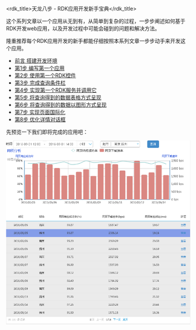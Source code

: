 <rdk_title>天龙八步 - RDK应用开发新手宝典</rdk_title>


这个系列文章以一个应用从无到有，从简单到复杂的过程，一步步阐述如何基于RDK开发web应用，以及开发过程中可能会碰到的问题和解决方法。

隆重推荐每个RDK应用开发的新手都能仔细按照本系列文章一步步动手来开发这个应用。

- [前言 搭建开发环境](01_dev_env.md)
- [第1步 编写第一个应用](02_first_rdk_app.md)
- [第2步 使用第一个RDK控件](03_use_first_control.md)
- [第3步 完成查询条件栏](04_finish_condition_bar.md)
- [第4步 实现第一个RDK服务并调用它](05_first_service.md)
- [第5步 将查询得到的数据表格方式呈现](06_show_data_in_table.md)
- [第6步 将查询得到的数据以图形方式呈现](07_show_data_in_graph.md)
- [第7步 实现页面国际化](08_i18n.md)
- [第8步 优化详情对话框](09_detail_dialog.md)

先预览一下我们即将完成的应用吧：

![](img/page1.PNG)






